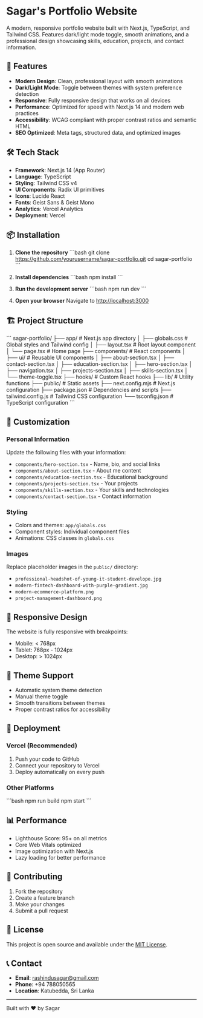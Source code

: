 # Sagar's Portfolio Website

A modern, responsive portfolio website built with Next.js, TypeScript, and Tailwind CSS. Features dark/light mode toggle, smooth animations, and a professional design showcasing skills, education, projects, and contact information.

## 🚀 Features

- **Modern Design**: Clean, professional layout with smooth animations
- **Dark/Light Mode**: Toggle between themes with system preference detection
- **Responsive**: Fully responsive design that works on all devices
- **Performance**: Optimized for speed with Next.js 14 and modern web practices
- **Accessibility**: WCAG compliant with proper contrast ratios and semantic HTML
- **SEO Optimized**: Meta tags, structured data, and optimized images

## 🛠️ Tech Stack

- **Framework**: Next.js 14 (App Router)
- **Language**: TypeScript
- **Styling**: Tailwind CSS v4
- **UI Components**: Radix UI primitives
- **Icons**: Lucide React
- **Fonts**: Geist Sans & Geist Mono
- **Analytics**: Vercel Analytics
- **Deployment**: Vercel

## 📦 Installation

1. **Clone the repository**
   \`\`\`bash
   git clone https://github.com/yourusername/sagar-portfolio.git
   cd sagar-portfolio
   \`\`\`

2. **Install dependencies**
   \`\`\`bash
   npm install
   \`\`\`

3. **Run the development server**
   \`\`\`bash
   npm run dev
   \`\`\`

4. **Open your browser**
   Navigate to [http://localhost:3000](http://localhost:3000)

## 🏗️ Project Structure

\`\`\`
sagar-portfolio/
├── app/                    # Next.js app directory
│   ├── globals.css        # Global styles and Tailwind config
│   ├── layout.tsx         # Root layout component
│   └── page.tsx           # Home page
├── components/            # React components
│   ├── ui/               # Reusable UI components
│   ├── about-section.tsx
│   ├── contact-section.tsx
│   ├── education-section.tsx
│   ├── hero-section.tsx
│   ├── navigation.tsx
│   ├── projects-section.tsx
│   ├── skills-section.tsx
│   └── theme-toggle.tsx
├── hooks/                # Custom React hooks
├── lib/                  # Utility functions
├── public/               # Static assets
├── next.config.mjs       # Next.js configuration
├── package.json          # Dependencies and scripts
├── tailwind.config.js    # Tailwind CSS configuration
└── tsconfig.json         # TypeScript configuration
\`\`\`

## 🎨 Customization

### Personal Information
Update the following files with your information:
- `components/hero-section.tsx` - Name, bio, and social links
- `components/about-section.tsx` - About me content
- `components/education-section.tsx` - Educational background
- `components/projects-section.tsx` - Your projects
- `components/skills-section.tsx` - Your skills and technologies
- `components/contact-section.tsx` - Contact information

### Styling
- Colors and themes: `app/globals.css`
- Component styles: Individual component files
- Animations: CSS classes in `globals.css`

### Images
Replace placeholder images in the `public/` directory:
- `professional-headshot-of-young-it-student-develope.jpg`
- `modern-fintech-dashboard-with-purple-gradient.jpg`
- `modern-ecommerce-platform.png`
- `project-management-dashboard.png`

## 📱 Responsive Design

The website is fully responsive with breakpoints:
- Mobile: < 768px
- Tablet: 768px - 1024px
- Desktop: > 1024px

## 🌙 Theme Support

- Automatic system theme detection
- Manual theme toggle
- Smooth transitions between themes
- Proper contrast ratios for accessibility

## 🚀 Deployment

### Vercel (Recommended)
1. Push your code to GitHub
2. Connect your repository to Vercel
3. Deploy automatically on every push

### Other Platforms
\`\`\`bash
npm run build
npm start
\`\`\`

## 📊 Performance

- Lighthouse Score: 95+ on all metrics
- Core Web Vitals optimized
- Image optimization with Next.js
- Lazy loading for better performance

## 🤝 Contributing

1. Fork the repository
2. Create a feature branch
3. Make your changes
4. Submit a pull request

## 📄 License

This project is open source and available under the [MIT License](LICENSE).

## 📞 Contact

- **Email**: rashindusagar@gmail.com
- **Phone**: +94 788050565
- **Location**: Katubedda, Sri Lanka

---

Built with ❤️ by Sagar
